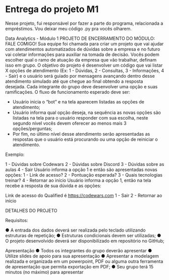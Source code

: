 # Entrega do projeto M1
Nesse projeto, fui responsável por fazer a parte do programa, relacionada a empréstimos. Vou deixar meu código .py pra vocês olharem.

Data Analytics - Módulo 1
PROJETO DE ENCERRAMENTO DO MÓDULO:
FALE COMIGO!
Sua equipe foi chamada para criar um projeto que vai ajudar com atendimentos
automatizados de dúvidas sobre a empresa e no futuro vai coletar informações para
auxiliar na tomada de decisão. Vocês podem escolher qual o ramo de atuação da
empresa que vão trabalhar, definam isso em grupo.
O objetivo do projeto é desenvolver um código que vai listar X opções de
atendimento (Ex: 1 - Dúvidas, 2 - Consultas, 3 - Informações, 4 - Sair) e o usuário
será guiado por mensagens avançando dentro desse atendimento simulado até
que chegue ao final obtendo a resposta desejada. Cada integrante do grupo deve
desenvolver uma opção e suas ramificações.
O fluxo de funcionamento esperado deve ser:
- Usuário inicia o “bot” e na tela aparecem listadas as opções de atendimento;
- Usuário informa qual opção deseja, na sequência as novas opções são listadas
na tela para o usuário responder com sua escolha, neste segundo nível vocês
devem oferecer ao menos mais 3 opções/perguntas;
- Por fim, no último nível desse atendimento serão apresentadas as respostas que
o usuário está procurando ou uma opção de reiniciar o atendimento.

Exemplo:

1 - Dúvidas sobre Codewars
2 - Dúvidas sobre Discord
3 - Dúvidas sobre as aulas
4 - Sair
Usuário informa a opção 1 e então são apresentadas novas opções:
1 - Link de acesso?
2 - Pontuação esperada?
3 - Quais tecnologias treinar?
4 - Retornar ao início
Usuário informa a opção 1, então na tela recebe a resposta de sua dúvida e as
opções:

Link de acesso do Qualified é https://codewars.com
1 - Sair
2 - Retornar ao início

DETALHES DO PROJETO

Requisitos:

● A entrada dos dados deverá ser realizada pelo teclado utilizando estruturas de
repetição;
● Estruturas condicionais devem ser utilizadas;
● O projeto desenvolvido deverá ser disponibilizado em repositório no GitHub;

Apresentação
● Todos os integrantes do grupo deverão apresentar
● Utilize slides de apoio para sua apresentação
● Apresentar a modelagem realizada e organizada em um powerpoint, PDF ou
alguma outra ferramenta de apresentação que permita exportação em PDF;
● Seu grupo terá 15 minutos (no máximo) para apresentar
